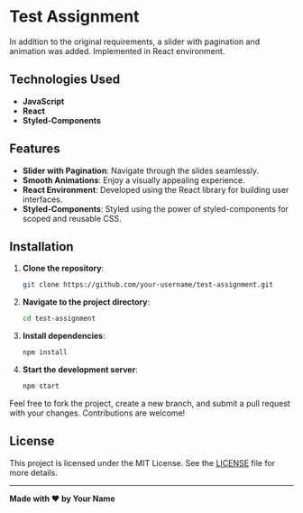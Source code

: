 # Test Assignment

In addition to the original requirements, a slider with pagination and animation was added. Implemented in React environment.

## Technologies Used

- **JavaScript**
- **React**
- **Styled-Components**

## Features

- **Slider with Pagination**: Navigate through the slides seamlessly.
- **Smooth Animations**: Enjoy a visually appealing experience.
- **React Environment**: Developed using the React library for building user interfaces.
- **Styled-Components**: Styled using the power of styled-components for scoped and reusable CSS.

## Installation

1. **Clone the repository**:
    ```bash
    git clone https://github.com/your-username/test-assignment.git
    ```
2. **Navigate to the project directory**:
    ```bash
    cd test-assignment
    ```
3. **Install dependencies**:
    ```bash
    npm install
    ```
4. **Start the development server**:
    ```bash
    npm start
    ```


Feel free to fork the project, create a new branch, and submit a pull request with your changes. Contributions are welcome!

## License

This project is licensed under the MIT License. See the [LICENSE](LICENSE) file for more details.

---

**Made with ❤️ by Your Name**